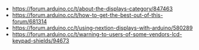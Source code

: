 - https://forum.arduino.cc/t/about-the-displays-category/847463
- https://forum.arduino.cc/t/how-to-get-the-best-out-of-this-forum/681314
- https://forum.arduino.cc/t/using-nextion-displays-with-arduino/580289
- https://forum.arduino.cc/t/warning-to-users-of-some-vendors-lcd-keypad-shields/94673
